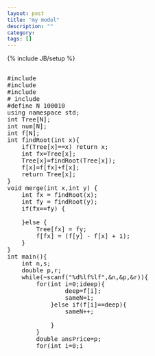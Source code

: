 ```yaml
---
layout: post
title: "my model"
description: ""
category: 
tags: []
---
```

{% include JB/setup %}

<pre class="prettyprint linenums">

#include <iostream>
#include <vector>
#include <algorithm>
# include <iomanip>
#define N 100010
using namespace std;
int Tree[N];
int num[N];
int f[N];
int findRoot(int x){
	if(Tree[x]==x) return x;
	int fx=Tree[x];
	Tree[x]=findRoot(Tree[x]);
	f[x]=f[fx]+f[x];
	return Tree[x];
}
void merge(int x,int y) {
    int fx = findRoot(x);
    int fy = findRoot(y);
    if(fx==fy) {

    }else {
        Tree[fx] = fy;
        f[fx] = (f[y] - f[x] + 1);
    }
}
int main(){
	int n,s;
	double p,r;
	while(~scanf("%d%lf%lf",&n,&p,&r)){
		for(int i=0;i<n;i++){
			Tree[i]=i;
			f[i]=0;
		}
		for(int i=0;i<n;i++){
			scanf("%d",&s);
			if(s==-1) continue;
			merge(i,s);
		}

		int sameN=0;
		int deep=0;
		for(int i=0;i<n;i++){
			findRoot(i);
			//printf("%d: %d\n",i,f[i]);
			if(f[i]>deep){
				deep=f[i];
				sameN=1;
			}else if(f[i]==deep){
				sameN++;

			}
		}
		double ansPrice=p;
		for(int i=0;i<deep;i++){
			ansPrice=ansPrice*(1+r/100);
		}
		printf("%.2lf %d",ansPrice,sameN);
	
	}
	return 0;
}

</pre>
